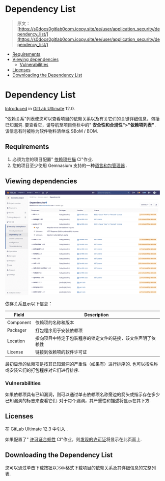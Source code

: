 # Dependency List

> 原文：[https://s0docs0gitlab0com.icopy.site/ee/user/application_security/dependency_list/](https://s0docs0gitlab0com.icopy.site/ee/user/application_security/dependency_list/)

*   [Requirements](#requirements)
*   [Viewing dependencies](#viewing-dependencies)
    *   [Vulnerabilities](#vulnerabilities)
*   [Licenses](#licenses)
*   [Downloading the Dependency List](#downloading-the-dependency-list)

# Dependency List[](#dependency-list-ultimate "Permalink")

[Introduced](https://gitlab.com/gitlab-org/gitlab/-/issues/10075) in [GitLab Ultimate](https://about.gitlab.com/pricing/) 12.0.

"依赖关系"列表使您可以查看项目的依赖关系以及有关它们的关键详细信息，包括已知漏洞. 要查看它，请导航至项目侧栏中的" **安全性和合规性">"依赖项列表"** . 该信息有时被称为软件物料清单或 SBoM / BOM.

## Requirements[](#requirements "Permalink")

1.  必须为您的项目配置" [依赖项扫描](../dependency_scanning/index.html) CI"作业.
2.  您的项目至少使用 Gemnasium 支持的一种[语言和包管理器](../dependency_scanning/index.html#supported-languages-and-package-managers) .

## Viewing dependencies[](#viewing-dependencies "Permalink")

[![Dependency List](img/e4fa52f4d522392d049bf73b1bb065a5.png)](img/dependency_list_v12_10.png)

依存关系显示以下信息：

| Field | Description |
| --- | --- |
| Component | 依赖项的名称和版本 |
| Packager | 打包程序用于安装依赖项 |
| Location | 指向项目中特定于包装程序的锁定文件的链接，该文件声明了依赖性 |
| License | 链接到依赖项的软件许可证 |

最初显示的依赖项是按其已知漏洞的严重性（如果有）进行排序的. 也可以按名称或安装它们的打包程序对它们进行排序.

### Vulnerabilities[](#vulnerabilities "Permalink")

如果依赖项具有已知漏洞，则可以通过单击依赖项名称旁边的箭头或指示存在多少已知漏洞的标志来查看它们. 对于每个漏洞，其严重性和描述将显示在其下方.

## Licenses[](#licenses "Permalink")

在 GitLab Ultimate 12.3 中[引入](https://gitlab.com/gitlab-org/gitlab/-/issues/10536) .

如果配置了" [许可证合规性](../../compliance/license_compliance/index.html) CI"作业，则[发现的许可证](../../compliance/license_compliance/index.html#supported-languages-and-package-managers)将显示在此页面上.

## Downloading the Dependency List[](#downloading-the-dependency-list "Permalink")

您可以通过单击下载按钮以`JSON`格式下载项目的依赖关系及其详细信息的完整列表.